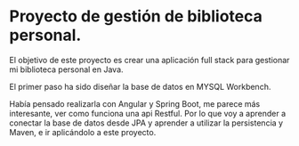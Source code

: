 # Proyecto de gestión de biblioteca personal.
El objetivo de este proyecto es crear una aplicación full stack para gestionar mi biblioteca personal en Java.

El primer paso ha sido diseñar la base de datos en MYSQL Workbench.

Había pensado realizarla con Angular y Spring Boot, me parece más interesante, ver como funciona una api Restful. Por lo que voy a aprender a conectar la base de datos desde JPA y aprender a utilizar la persistencia y Maven, e ir aplicándolo a este proyecto.
